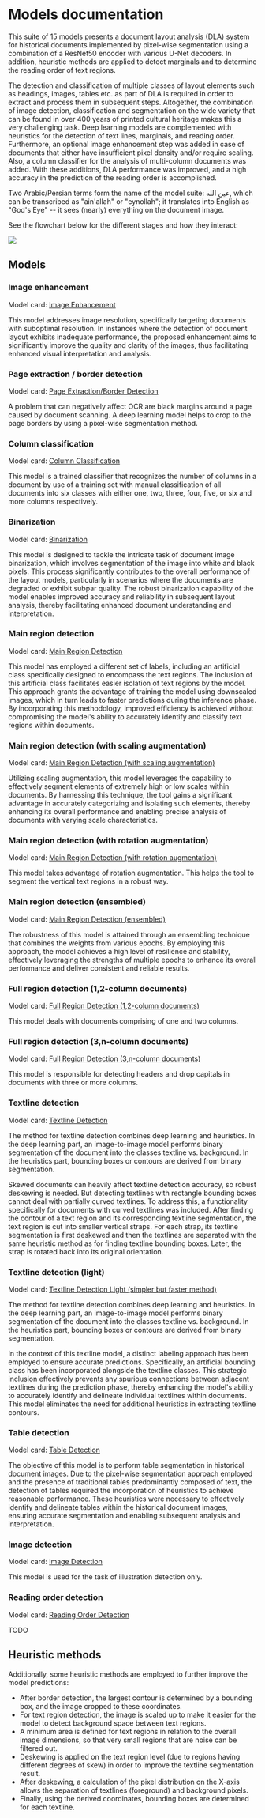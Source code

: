 # Models documentation

This suite of 15 models presents a document layout analysis (DLA) system for historical documents implemented by 
pixel-wise segmentation using a combination of a ResNet50 encoder with various U-Net decoders. In addition, heuristic 
methods are applied to detect marginals and to determine the reading order of text regions.

The detection and classification of multiple classes of layout elements such as headings, images, tables etc. as part of
DLA is required in order to extract and process them in subsequent steps. Altogether, the combination of image 
detection, classification and segmentation on the wide variety that can be found in over 400 years of printed cultural 
heritage makes this a very challenging task. Deep learning models are complemented with heuristics for the detection of 
text lines, marginals, and reading order. Furthermore, an optional image enhancement step was added in case of documents 
that either have insufficient pixel density and/or require scaling. Also, a column classifier for the analysis of 
multi-column documents was added. With these additions, DLA performance was improved, and a high accuracy in the 
prediction of the reading order is accomplished.

Two Arabic/Persian terms form the name of the model suite: عين الله, which can be transcribed as "ain'allah" or 
"eynollah"; it translates into English as "God's Eye" -- it sees (nearly) everything on the document image. 

See the flowchart below for the different stages and how they interact:

![](https://user-images.githubusercontent.com/952378/100619946-1936f680-331e-11eb-9297-6e8b4cab3c16.png)


## Models

### Image enhancement

Model card: [Image Enhancement](https://huggingface.co/SBB/eynollah-enhancement)

This model addresses image resolution, specifically targeting documents with suboptimal resolution. In instances where 
the detection of document layout exhibits inadequate performance, the proposed enhancement aims to significantly improve 
the quality and clarity of the images, thus facilitating enhanced visual interpretation and analysis.

### Page extraction / border detection

Model card: [Page Extraction/Border Detection](https://huggingface.co/SBB/eynollah-page-extraction)

A problem that can negatively affect OCR are black margins around a page caused by document scanning. A deep learning 
model helps to crop to the page borders by using a pixel-wise segmentation method.

### Column classification

Model card: [Column Classification](https://huggingface.co/SBB/eynollah-column-classifier)

This model is a trained classifier that recognizes the number of columns in a document by use of a training set with 
manual classification of all documents into six classes with either one, two, three, four, five, or six and more columns 
respectively.

### Binarization

Model card: [Binarization](https://huggingface.co/SBB/eynollah-binarization)

This model is designed to tackle the intricate task of document image binarization, which involves segmentation of the 
image into white and black pixels. This process significantly contributes to the overall performance of the layout 
models, particularly in scenarios where the documents are degraded or exhibit subpar quality. The robust binarization 
capability of the model enables improved accuracy and reliability in subsequent layout analysis, thereby facilitating 
enhanced document understanding and interpretation.

### Main region detection

Model card: [Main Region Detection](https://huggingface.co/SBB/eynollah-main-regions)

This model has employed a different set of labels, including an artificial class specifically designed to encompass the 
text regions. The inclusion of this artificial class facilitates easier isolation of text regions by the model. This 
approach grants the advantage of training the model using downscaled images, which in turn leads to faster predictions 
during the inference phase. By incorporating this methodology, improved efficiency is achieved without compromising the 
model's ability to accurately identify and classify text regions within documents.

### Main region detection (with scaling augmentation)

Model card: [Main Region Detection (with scaling augmentation)](https://huggingface.co/SBB/eynollah-main-regions-aug-scaling)

Utilizing scaling augmentation, this model leverages the capability to effectively segment elements of extremely high or 
low scales within documents. By harnessing this technique, the tool gains a significant advantage in accurately 
categorizing and isolating such elements, thereby enhancing its overall performance and enabling precise analysis of 
documents with varying scale characteristics.

### Main region detection (with rotation augmentation)

Model card: [Main Region Detection (with rotation augmentation)](https://huggingface.co/SBB/eynollah-main-regions-aug-rotation)

This model takes advantage of rotation augmentation. This helps the tool to segment the vertical text regions in a 
robust way.

### Main region detection (ensembled)

Model card: [Main Region Detection (ensembled)](https://huggingface.co/SBB/eynollah-main-regions-ensembled)

The robustness of this model is attained through an ensembling technique that combines the weights from various epochs. 
By employing this approach, the model achieves a high level of resilience and stability, effectively leveraging the 
strengths of multiple epochs to enhance its overall performance and deliver consistent and reliable results.

### Full region detection (1,2-column documents)

Model card: [Full Region Detection (1,2-column documents)](https://huggingface.co/SBB/eynollah-full-regions-1column)

This model deals with documents comprising of one and two columns.

### Full region detection (3,n-column documents)

Model card: [Full Region Detection (3,n-column documents)](https://huggingface.co/SBB/eynollah-full-regions-3pluscolumn)

This model is responsible for detecting headers and drop capitals in documents with three or more columns.

### Textline detection

Model card: [Textline Detection](https://huggingface.co/SBB/eynollah-textline)

The method for textline detection combines deep learning and heuristics. In the deep learning part, an image-to-image 
model performs binary segmentation of the document into the classes textline vs. background. In the heuristics part, 
bounding boxes or contours are derived from binary segmentation.

Skewed documents can heavily affect textline detection accuracy, so robust deskewing is needed. But detecting textlines 
with rectangle bounding boxes cannot deal with partially curved textlines. To address this, a functionality 
specifically for documents with curved textlines was included. After finding the contour of a text region and its 
corresponding textline segmentation, the text region is cut into smaller vertical straps. For each strap, its textline 
segmentation is first deskewed and then the textlines are separated with the same heuristic method as for finding 
textline bounding boxes. Later, the strap is rotated back into its original orientation.

### Textline detection (light)

Model card: [Textline Detection Light (simpler but faster method)](https://huggingface.co/SBB/eynollah-textline_light)

The method for textline detection combines deep learning and heuristics. In the deep learning part, an image-to-image 
model performs binary segmentation of the document into the classes textline vs. background. In the heuristics part, 
bounding boxes or contours are derived from binary segmentation.

In the context of this textline model, a distinct labeling approach has been employed to ensure accurate predictions. 
Specifically, an artificial bounding class has been incorporated alongside the textline classes. This strategic 
inclusion effectively prevents any spurious connections between adjacent textlines during the prediction phase, thereby 
enhancing the model's ability to accurately identify and delineate individual textlines within documents. This model 
eliminates the need for additional heuristics in extracting textline contours. 

### Table detection

Model card: [Table Detection](https://huggingface.co/SBB/eynollah-tables)

The objective of this model is to perform table segmentation in historical document images. Due to the pixel-wise 
segmentation approach employed and the presence of traditional tables predominantly composed of text, the detection of 
tables required the incorporation of heuristics to achieve reasonable performance. These heuristics were necessary to 
effectively identify and delineate tables within the historical document images, ensuring accurate segmentation and 
enabling subsequent analysis and interpretation.

### Image detection

Model card: [Image Detection](https://huggingface.co/SBB/eynollah-image-extraction)

This model is used for the task of illustration detection only.

### Reading order detection

Model card: [Reading Order Detection]()

TODO

## Heuristic methods

Additionally, some heuristic methods are employed to further improve the model predictions: 

* After border detection, the largest contour is determined by a bounding box, and the image cropped to these coordinates.
* For text region detection, the image is scaled up to make it easier for the model to detect background space between text regions.
* A minimum area is defined for text regions in relation to the overall image dimensions, so that very small regions that are noise can be filtered out. 
* Deskewing is applied on the text region level (due to regions having different degrees of skew) in order to improve the textline segmentation result. 
* After deskewing, a calculation of the pixel distribution on the X-axis allows the separation of textlines (foreground) and background pixels.
* Finally, using the derived coordinates, bounding boxes are determined for each textline.
